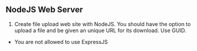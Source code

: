 ## NodeJS Web Server

1. Create file upload web site with NodeJS. You should have the option to upload a file and be given an unique URL for its download. Use GUID.
* You are not allowed to use ExpressJS
